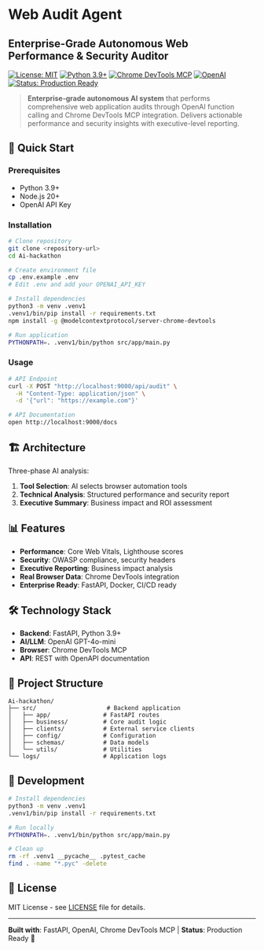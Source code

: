 # Web Audit Agent

## Enterprise-Grade Autonomous Web Performance & Security Auditor

[![License: MIT](https://img.shields.io/badge/License-MIT-yellow.svg)](https://opensource.org/licenses/MIT)
[![Python 3.9+](https://img.shields.io/badge/python-3.9+-blue.svg)](https://www.python.org/downloads/)
[![Chrome DevTools MCP](https://img.shields.io/badge/Chrome%20DevTools-MCP-blue.svg)](https://github.com/ChromeDevTools/chrome-devtools-mcp)
[![OpenAI](https://img.shields.io/badge/OpenAI-Function--Calling-green.svg)](https://platform.openai.com/docs/guides/function-calling)
[![Status: Production Ready](https://img.shields.io/badge/Status-Production%20Ready-brightgreen.svg)]()

> **Enterprise-grade autonomous AI system** that performs comprehensive web application audits through OpenAI function calling and Chrome DevTools MCP integration. Delivers actionable performance and security insights with executive-level reporting.

## 🚀 Quick Start

### Prerequisites
- Python 3.9+
- Node.js 20+
- OpenAI API Key

### Installation

```bash
# Clone repository
git clone <repository-url>
cd Ai-hackathon

# Create environment file
cp .env.example .env
# Edit .env and add your OPENAI_API_KEY

# Install dependencies
python3 -m venv .venv1
.venv1/bin/pip install -r requirements.txt
npm install -g @modelcontextprotocol/server-chrome-devtools

# Run application
PYTHONPATH=. .venv1/bin/python src/app/main.py
```

### Usage

```bash
# API Endpoint
curl -X POST "http://localhost:9000/api/audit" \
  -H "Content-Type: application/json" \
  -d '{"url": "https://example.com"}'

# API Documentation
open http://localhost:9000/docs
```

## 🏗️ Architecture

Three-phase AI analysis:
1. **Tool Selection**: AI selects browser automation tools
2. **Technical Analysis**: Structured performance and security report
3. **Executive Summary**: Business impact and ROI assessment

## 📊 Features

- **Performance**: Core Web Vitals, Lighthouse scores
- **Security**: OWASP compliance, security headers
- **Executive Reporting**: Business impact analysis
- **Real Browser Data**: Chrome DevTools integration
- **Enterprise Ready**: FastAPI, Docker, CI/CD ready

## 🛠️ Technology Stack

- **Backend**: FastAPI, Python 3.9+
- **AI/LLM**: OpenAI GPT-4o-mini
- **Browser**: Chrome DevTools MCP
- **API**: REST with OpenAPI documentation

## 📁 Project Structure

```
Ai-hackathon/
├── src/                    # Backend application
│   ├── app/               # FastAPI routes
│   ├── business/          # Core audit logic
│   ├── clients/           # External service clients
│   ├── config/            # Configuration
│   ├── schemas/           # Data models
│   └── utils/             # Utilities
└── logs/                  # Application logs
```

## 🔧 Development

```bash
# Install dependencies
python3 -m venv .venv1
.venv1/bin/pip install -r requirements.txt

# Run locally
PYTHONPATH=. .venv1/bin/python src/app/main.py

# Clean up
rm -rf .venv1 __pycache__ .pytest_cache
find . -name "*.pyc" -delete
```

## 📝 License

MIT License - see [LICENSE](LICENSE) file for details.

---

**Built with**: FastAPI, OpenAI, Chrome DevTools MCP | **Status**: Production Ready 🚀